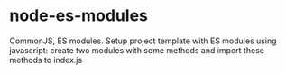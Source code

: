 # node-es-modules
CommonJS, ES modules. Setup project template with ES modules using javascript: create two modules with some methods and import these methods to index.js
